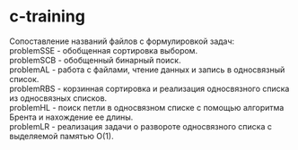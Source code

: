 # c-training
Сопоставление названий файлов с формулировкой задач:  
problemSSE - обобщенная сортировка выбором.  
problemSCB - обобщенный бинарный поиск.  
problemAL - работа с файлами, чтение данных и запись в односвязный список.  
problemRBS - корзинная сортировка и реализация односвязного списка из односвязных списков.  
problemHL - поиск петли в односвязном списке с помощью алгоритма Брента и нахождение ее длины.  
problemLR - реализация задачи о развороте односвязного списка с выделяемой памятью O(1).  
